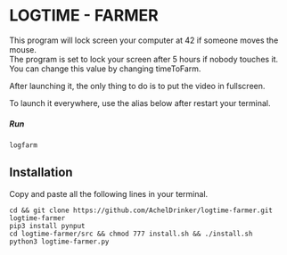 # LOGTIME - FARMER

This program will lock screen your computer at 42 if someone moves the mouse.  
The program is set to lock your screen after 5 hours if nobody touches it. You can change this value by changing timeToFarm.

After launching it, the only thing to do is to put the video in fullscreen.

To launch it everywhere, use the alias below after restart your terminal.

##### Run

```
logfarm
```

## Installation

Copy and paste all the following lines in your terminal.

```
cd && git clone https://github.com/AchelDrinker/logtime-farmer.git logtime-farmer
pip3 install pynput
cd logtime-farmer/src && chmod 777 install.sh && ./install.sh
python3 logtime-farmer.py
```

